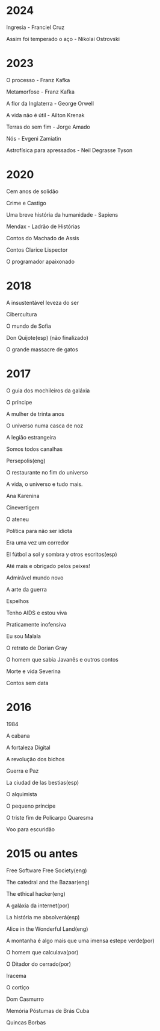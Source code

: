 # 2024
Ingresia - Franciel Cruz

Assim foi temperado o aço - Nikolai Ostrovski 


# 2023

O processo - Franz Kafka

Metamorfose - Franz Kafka

A flor da Inglaterra - George Orwell

A vida não é útil - Ailton Krenak

Terras do sem fim - Jorge Amado

Nós - Evgeni Zamiatin

Astrofísica para apressados -  Neil Degrasse Tyson

# 2020

Cem anos de solidão

Crime e Castigo

Uma breve história da humanidade - Sapiens

Mendax - Ladrão de Histórias

Contos do Machado de Assis

Contos Clarice Lispector

O programador apaixonado

# 2018

A insustentável leveza do ser

Cibercultura

O mundo de Sofia

Don Quijote(esp) (não finalizado)

O grande massacre de gatos

# 2017

O guia dos mochileiros da galáxia

O príncipe

A mulher de trinta anos

O universo numa casca de noz

A legião estrangeira

Somos todos canalhas

Persepolis(eng)

O restaurante no fim do universo

A vida, o universo e tudo mais.

Ana Karenina

Cinevertigem

O ateneu

Política para não ser idiota

Era uma vez um corredor

El fútbol a sol y sombra y otros escritos(esp)

Até mais e obrigado pelos peixes!

Admirável mundo novo

A arte da guerra

Espelhos

Tenho AIDS e estou viva

Praticamente inofensiva

Eu sou Malala

O retrato de Dorian Gray

O homem que sabia Javanês e outros contos

Morte e vida Severina

Contos sem data

# 2016

1984

A cabana

A fortaleza Digital

A revolução dos bichos

Guerra e Paz

La ciudad de las bestias(esp)

O alquimista

O pequeno príncipe 

O triste fim de Policarpo Quaresma

Voo para escuridão

# 2015 ou antes

Free Software Free Society(eng)

The catedral and the Bazaar(eng)

The ethical hacker(eng)

A galáxia da internet(por)

La história me absolverá(esp)

Alice in the Wonderful Land(eng)

A montanha é algo mais que uma imensa estepe verde(por)

O homem que calculava(por)

O Ditador do cerrado(por)

Iracema

O cortiço

Dom Casmurro

Memória Póstumas de Brás Cuba

Quincas Borbas
